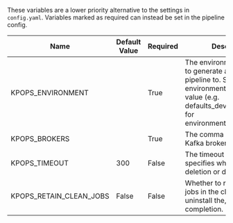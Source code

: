 
These variables are a lower priority alternative to the settings in `config.yaml`. Variables marked as required can instead be set in the pipeline config.

|         Name          |Default Value|Required|                                                                                Description                                                                                 |  Setting name   |
|-----------------------|-------------|--------|----------------------------------------------------------------------------------------------------------------------------------------------------------------------------|-----------------|
|KPOPS_ENVIRONMENT      |             |True    |The environment you want to generate and deploy the pipeline to. Suffix your environment files with this value (e.g. defaults_development.yaml for environment=development).|environment      |
|KPOPS_BROKERS          |             |True    |The comma separated Kafka brokers address.                                                                                                                                  |brokers          |
|KPOPS_TIMEOUT          |          300|False   |The timeout in seconds that specifies when actions like deletion or deploy timeout.                                                                                         |timeout          |
|KPOPS_RETAIN_CLEAN_JOBS|False        |False   |Whether to retain clean up jobs in the cluster or uninstall the, after completion.                                                                                          |retain_clean_jobs|
